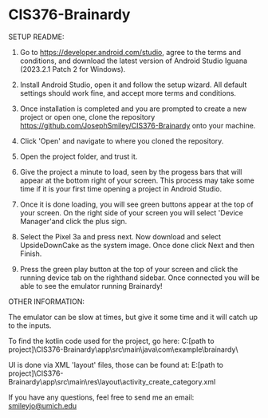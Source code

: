# CIS376-Brainardy

SETUP README:

1. Go to https://developer.android.com/studio, agree to the terms and conditions, and download the latest version of Android Studio Iguana (2023.2.1 Patch 2 for Windows).

2. Install Android Studio, open it and follow the setup wizard. All default settings should work fine, and accept more terms and conditions.

3. Once installation is completed and you are prompted to create a new project or open one, clone the repository https://github.com/JosephSmiley/CIS376-Brainardy onto your machine.

4. Click 'Open' and navigate to where you cloned the repository.

5. Open the project folder, and trust it.

6. Give the project a minute to load, seen by the progess bars that will appear at the bottom right of your screen. This process may take some time if it is your first time opening a project in Android Studio.

7. Once it is done loading, you will see green buttons appear at the top of your screen. On the right side of your screen you will select 'Device Manager'and click the plus sign.

8. Select the Pixel 3a and press next. Now download and select UpsideDownCake as the system image. Once done click Next and then Finish.

9. Press the green play button at the top of your screen and click the running device tab on the righthand sidebar. Once connected you will be able to see the emulator running Brainardy!

OTHER INFORMATION:

The emulator can be slow at times, but give it some time and it will catch up to the inputs.

To find the kotlin code used for the project, go here: C:\[path to project]\CIS376-Brainardy\app\src\main\java\com\example\brainardy\

UI is done via XML 'layout' files, those can be found at: E:\[path to project]\CIS376-Brainardy\app\src\main\res\layout\activity_create_category.xml


If you have any questions, feel free to send me an email: smileyjo@umich.edu
